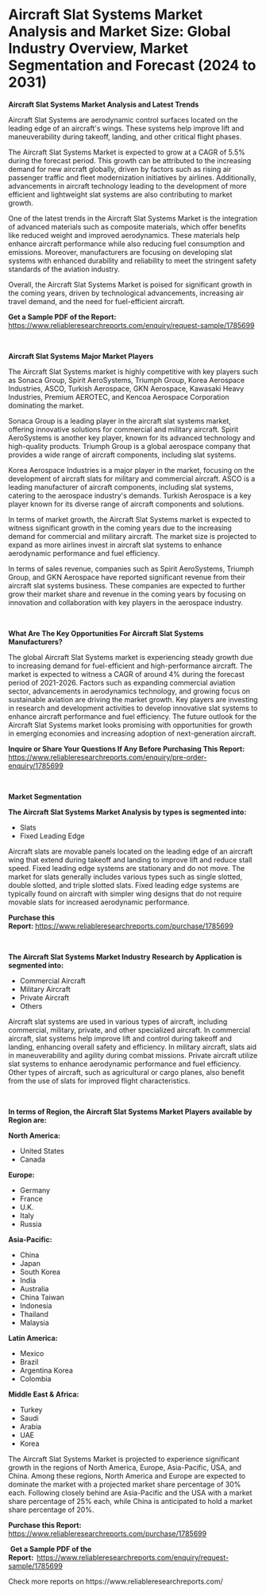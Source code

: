 <p><h1>Aircraft Slat Systems Market Analysis and Market Size: Global Industry Overview, Market Segmentation and Forecast (2024 to 2031)</h1></p><p><strong>Aircraft Slat Systems Market Analysis and Latest Trends</strong></p>
<p><p>Aircraft Slat Systems are aerodynamic control surfaces located on the leading edge of an aircraft's wings. These systems help improve lift and maneuverability during takeoff, landing, and other critical flight phases.</p><p>The Aircraft Slat Systems Market is expected to grow at a CAGR of 5.5% during the forecast period. This growth can be attributed to the increasing demand for new aircraft globally, driven by factors such as rising air passenger traffic and fleet modernization initiatives by airlines. Additionally, advancements in aircraft technology leading to the development of more efficient and lightweight slat systems are also contributing to market growth.</p><p>One of the latest trends in the Aircraft Slat Systems Market is the integration of advanced materials such as composite materials, which offer benefits like reduced weight and improved aerodynamics. These materials help enhance aircraft performance while also reducing fuel consumption and emissions. Moreover, manufacturers are focusing on developing slat systems with enhanced durability and reliability to meet the stringent safety standards of the aviation industry.</p><p>Overall, the Aircraft Slat Systems Market is poised for significant growth in the coming years, driven by technological advancements, increasing air travel demand, and the need for fuel-efficient aircraft.</p></p>
<p><strong>Get a Sample PDF of the Report:&nbsp;</strong> <a href="https://www.reliableresearchreports.com/enquiry/request-sample/1785699">https://www.reliableresearchreports.com/enquiry/request-sample/1785699</a></p>
<p>&nbsp;</p>
<p><strong>Aircraft Slat Systems Major Market Players</strong></p>
<p><p>The Aircraft Slat Systems market is highly competitive with key players such as Sonaca Group, Spirit AeroSystems, Triumph Group, Korea Aerospace Industries, ASCO, Turkish Aerospace, GKN Aerospace, Kawasaki Heavy Industries, Premium AEROTEC, and Kencoa Aerospace Corporation dominating the market. </p><p>Sonaca Group is a leading player in the aircraft slat systems market, offering innovative solutions for commercial and military aircraft. Spirit AeroSystems is another key player, known for its advanced technology and high-quality products. Triumph Group is a global aerospace company that provides a wide range of aircraft components, including slat systems. </p><p>Korea Aerospace Industries is a major player in the market, focusing on the development of aircraft slats for military and commercial aircraft. ASCO is a leading manufacturer of aircraft components, including slat systems, catering to the aerospace industry's demands. Turkish Aerospace is a key player known for its diverse range of aircraft components and solutions. </p><p>In terms of market growth, the Aircraft Slat Systems market is expected to witness significant growth in the coming years due to the increasing demand for commercial and military aircraft. The market size is projected to expand as more airlines invest in aircraft slat systems to enhance aerodynamic performance and fuel efficiency.</p><p>In terms of sales revenue, companies such as Spirit AeroSystems, Triumph Group, and GKN Aerospace have reported significant revenue from their aircraft slat systems business. These companies are expected to further grow their market share and revenue in the coming years by focusing on innovation and collaboration with key players in the aerospace industry.</p></p>
<p>&nbsp;</p>
<p><strong>What Are The Key Opportunities For Aircraft Slat Systems Manufacturers?</strong></p>
<p><p>The global Aircraft Slat Systems market is experiencing steady growth due to increasing demand for fuel-efficient and high-performance aircraft. The market is expected to witness a CAGR of around 4% during the forecast period of 2021-2026. Factors such as expanding commercial aviation sector, advancements in aerodynamics technology, and growing focus on sustainable aviation are driving the market growth. Key players are investing in research and development activities to develop innovative slat systems to enhance aircraft performance and fuel efficiency. The future outlook for the Aircraft Slat Systems market looks promising with opportunities for growth in emerging economies and increasing adoption of next-generation aircraft.</p></p>
<p><strong>Inquire or Share Your Questions If Any Before Purchasing This Report:</strong> <a href="https://www.reliableresearchreports.com/enquiry/pre-order-enquiry/1785699">https://www.reliableresearchreports.com/enquiry/pre-order-enquiry/1785699</a></p>
<p>&nbsp;</p>
<p><strong>Market Segmentation</strong></p>
<p><strong>The Aircraft Slat Systems Market Analysis by types is segmented into:</strong></p>
<p><ul><li>Slats</li><li>Fixed Leading Edge</li></ul></p>
<p><p>Aircraft slats are movable panels located on the leading edge of an aircraft wing that extend during takeoff and landing to improve lift and reduce stall speed. Fixed leading edge systems are stationary and do not move. The market for slats generally includes various types such as single slotted, double slotted, and triple slotted slats. Fixed leading edge systems are typically found on aircraft with simpler wing designs that do not require movable slats for increased aerodynamic performance.</p></p>
<p><strong>Purchase this Report:&nbsp;</strong><a href="https://www.reliableresearchreports.com/purchase/1785699">https://www.reliableresearchreports.com/purchase/1785699</a></p>
<p>&nbsp;</p>
<p><strong>The Aircraft Slat Systems Market Industry Research by Application is segmented into:</strong></p>
<p><ul><li>Commercial Aircraft</li><li>Military Aircraft</li><li>Private Aircraft</li><li>Others</li></ul></p>
<p><p>Aircraft slat systems are used in various types of aircraft, including commercial, military, private, and other specialized aircraft. In commercial aircraft, slat systems help improve lift and control during takeoff and landing, enhancing overall safety and efficiency. In military aircraft, slats aid in maneuverability and agility during combat missions. Private aircraft utilize slat systems to enhance aerodynamic performance and fuel efficiency. Other types of aircraft, such as agricultural or cargo planes, also benefit from the use of slats for improved flight characteristics.</p></p>
<p>&nbsp;</p>
<p><strong>In terms of Region, the Aircraft Slat Systems Market Players available by Region are:</strong></p>
<p>
    <p> <strong> North America: </strong>
        <ul>
            <li>United States</li>
            <li>Canada</li>
        </ul>
        </p> 
    <p> <strong> Europe: </strong>
        <ul>
            <li>Germany</li>
            <li>France</li>
            <li>U.K.</li>
            <li>Italy</li>
            <li>Russia</li>
        </ul>
        </p> 
    <p> <strong> Asia-Pacific: </strong>
        <ul>
            <li>China</li>
            <li>Japan</li>
            <li>South Korea</li>
            <li>India</li>
            <li>Australia</li>
            <li>China Taiwan</li>
            <li>Indonesia</li>
            <li>Thailand</li>
            <li>Malaysia</li>
        </ul>
        </p> 
    <p> <strong> Latin America: </strong>
        <ul>
            <li>Mexico</li>
            <li>Brazil</li>
            <li>Argentina Korea</li>
            <li>Colombia</li>
        </ul>
        </p> 
    <p> <strong> Middle East & Africa: </strong>
        <ul>
            <li>Turkey</li>
            <li>Saudi</li>
            <li>Arabia</li>
            <li>UAE</li>
            <li>Korea</li>
        </ul>
    </p>
    </p>
<p><p>The Aircraft Slat Systems Market is projected to experience significant growth in the regions of North America, Europe, Asia-Pacific, USA, and China. Among these regions, North America and Europe are expected to dominate the market with a projected market share percentage of 30% each. Following closely behind are Asia-Pacific and the USA with a market share percentage of 25% each, while China is anticipated to hold a market share percentage of 20%.</p></p>
<p><strong>Purchase this Report: </strong><a href="https://www.reliableresearchreports.com/purchase/1785699">https://www.reliableresearchreports.com/purchase/1785699</a></p>
<p>&nbsp;<strong>Get a Sample PDF of the Report:&nbsp;&nbsp;</strong><a href="https://www.reliableresearchreports.com/enquiry/request-sample/1785699">https://www.reliableresearchreports.com/enquiry/request-sample/1785699</a></p>
<p><strong></strong></p>
<p>Check more reports on https://www.reliableresearchreports.com/</p>